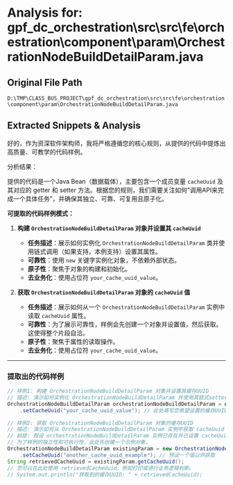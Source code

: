 # Analysis for: gpf_dc_orchestration\src\src\fe\orchestration\component\param\OrchestrationNodeBuildDetailParam.java

## Original File Path
`D:\TMP\CLASS_BUS_PROJECT\gpf_dc_orchestration\src\src\fe\orchestration\component\param\OrchestrationNodeBuildDetailParam.java`

## Extracted Snippets & Analysis
好的，作为资深软件架构师，我将严格遵循您的核心规则，从提供的代码中提炼出高质量、可教学的代码样例。

分析结果：

提供的代码是一个Java Bean（数据载体），主要包含一个成员变量 `cacheUuid` 及其对应的 getter 和 setter 方法。根据您的规则，我们需要关注如何“调用API来完成一个具体任务”，并确保其独立、可靠、可复用且原子化。

**可提取的代码样例模式：**

1.  **构建 `OrchestrationNodeBuildDetailParam` 对象并设置其 `cacheUuid`**
    *   **任务描述**：展示如何实例化 `OrchestrationNodeBuildDetailParam` 类并使用链式调用（如果支持，本例支持）设置其属性。
    *   **可靠性**：使用 `new` 关键字实例化对象，不依赖外部状态。
    *   **原子性**：聚焦于对象的构建和初始化。
    *   **去业务化**：使用占位符 `your_cache_uuid_value`。

2.  **获取 `OrchestrationNodeBuildDetailParam` 对象的 `cacheUuid` 值**
    *   **任务描述**：展示如何从一个 `OrchestrationNodeBuildDetailParam` 实例中读取 `cacheUuid` 属性。
    *   **可靠性**：为了展示可靠性，样例会先创建一个对象并设置值，然后获取。这使得整个片段自洽。
    *   **原子性**：聚焦于属性的读取操作。
    *   **去业务化**：使用占位符 `your_cache_uuid_value`。

---

### 提取出的代码样例

```java
// 样例1: 构建 OrchestrationNodeBuildDetailParam 对象并设置其缓存UUID
// 描述: 演示如何实例化 OrchestrationNodeBuildDetailParam 并使用其链式setter方法设置 cacheUuid。
OrchestrationNodeBuildDetailParam orchestrationNodeBuildDetailParam = new OrchestrationNodeBuildDetailParam()
    .setCacheUuid("your_cache_uuid_value"); // 此处填写您希望设置的缓存UUID

// 样例2: 获取 OrchestrationNodeBuildDetailParam 对象的缓存UUID
// 描述: 演示如何从 OrchestrationNodeBuildDetailParam 实例中获取 cacheUuid 的值。
// 前提: 假设 orchestrationNodeBuildDetailParam 实例已存在并已设置 cacheUuid。
// 为了样例的独立性和可执行性，此处先创建一个示例对象。
OrchestrationNodeBuildDetailParam existingParam = new OrchestrationNodeBuildDetailParam()
    .setCacheUuid("another_cache_uuid_example"); // 预设一个值以供获取
String retrievedCacheUuid = existingParam.getCacheUuid();
// 您可以在此处使用 retrievedCacheUuid，例如打印或进行业务逻辑判断。
// System.out.println("获取到的缓存UUID: " + retrievedCacheUuid);
```